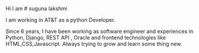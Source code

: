 Hi I am # suguna lakshmi

I am working in AT&T as a python Developer.

Since 6 years, I have been working as software engineer and experiences in Python, Django, REST API , Oracle and frontend technologies like HTML,CSS,Javascript.
Always trying to grow and learn some thing new.
